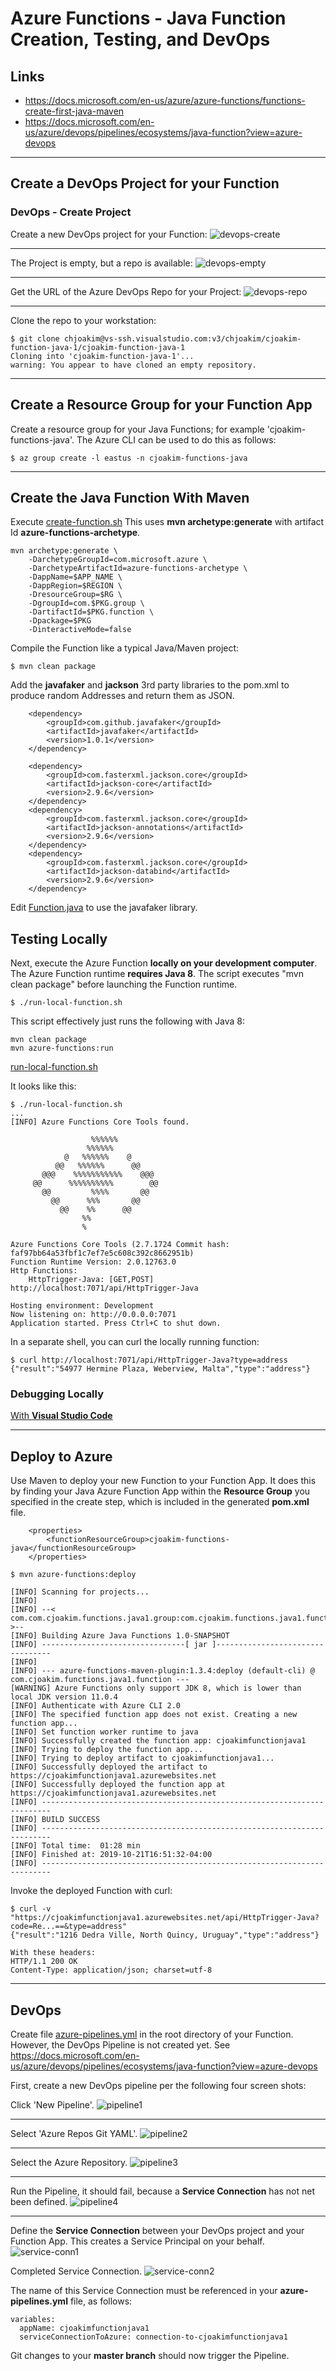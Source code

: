 # Azure Functions - Java Function Creation, Testing, and DevOps

## Links

- https://docs.microsoft.com/en-us/azure/azure-functions/functions-create-first-java-maven
- https://docs.microsoft.com/en-us/azure/devops/pipelines/ecosystems/java-function?view=azure-devops

---

## Create a DevOps Project for your Function

### DevOps - Create Project 

Create a new DevOps project for your Function:
![devops-create](img/devops-create-cjoakim-function-java-1.png)

---

The Project is empty, but a repo is available:
![devops-empty](img/devops-empty-cjoakim-function-java-1.png)

---

Get the URL of the Azure DevOps Repo for your Project:
![devops-repo](img/devops-repo-cjoakim-function-java-1.png)

---

Clone the repo to your workstation:
```
$ git clone chjoakim@vs-ssh.visualstudio.com:v3/chjoakim/cjoakim-function-java-1/cjoakim-function-java-1
Cloning into 'cjoakim-function-java-1'...
warning: You appear to have cloned an empty repository.
```

---

## Create a Resource Group for your Function App

Create a resource group for your Java Functions; for example 'cjoakim-functions-java'.
The Azure CLI can be used to do this as follows:
```
$ az group create -l eastus -n cjoakim-functions-java
```

---

## Create the Java Function With Maven

Execute [create-function.sh](cjoakim-function-java-1/create-function.sh)
This uses **mvn archetype:generate** with artifact Id **azure-functions-archetype**.

```
mvn archetype:generate \
    -DarchetypeGroupId=com.microsoft.azure \
    -DarchetypeArtifactId=azure-functions-archetype \
    -DappName=$APP_NAME \
    -DappRegion=$REGION \
    -DresourceGroup=$RG \
    -DgroupId=com.$PKG.group \
    -DartifactId=$PKG.function \
    -Dpackage=$PKG
    -DinteractiveMode=false
```

Compile the Function like a typical Java/Maven project:
```
$ mvn clean package
```

Add the **javafaker** and **jackson** 3rd party libraries to the pom.xml to produce
random Addresses and return them as JSON.
```
    <dependency>
        <groupId>com.github.javafaker</groupId>
        <artifactId>javafaker</artifactId>
        <version>1.0.1</version>
    </dependency>

    <dependency>
        <groupId>com.fasterxml.jackson.core</groupId>
        <artifactId>jackson-core</artifactId>
        <version>2.9.6</version>
    </dependency>
    <dependency>
        <groupId>com.fasterxml.jackson.core</groupId>
        <artifactId>jackson-annotations</artifactId>
        <version>2.9.6</version>
    </dependency>
    <dependency>
        <groupId>com.fasterxml.jackson.core</groupId>
        <artifactId>jackson-databind</artifactId>
        <version>2.9.6</version>
    </dependency>
```

Edit [Function.java](cjoakim-function-java-1/src/main/java/com/cjoakim/functions/java1/Function.java)
to use the javafaker library.

## Testing Locally

Next, execute the Azure Function **locally on your development computer**.
The Azure Function runtime **requires Java 8**.
The script executes "mvn clean package" before launching the Function runtime.
```
$ ./run-local-function.sh
```

This script effectively just runs the following with Java 8:
```
mvn clean package
mvn azure-functions:run
```

[run-local-function.sh](cjoakim-function-java-1/run-local-function.sh)

It looks like this:
```
$ ./run-local-function.sh
...
[INFO] Azure Functions Core Tools found.

                  %%%%%%
                 %%%%%%
            @   %%%%%%    @
          @@   %%%%%%      @@
       @@@    %%%%%%%%%%%    @@@
     @@      %%%%%%%%%%        @@
       @@         %%%%       @@
         @@      %%%       @@
           @@    %%      @@
                %%
                %

Azure Functions Core Tools (2.7.1724 Commit hash: faf97bb64a53fbf1c7ef7e5c608c392c8662951b)
Function Runtime Version: 2.0.12763.0
Http Functions:
	HttpTrigger-Java: [GET,POST] http://localhost:7071/api/HttpTrigger-Java

Hosting environment: Development
Now listening on: http://0.0.0.0:7071
Application started. Press Ctrl+C to shut down.
```

In a separate shell, you can curl the locally running function:
```
$ curl http://localhost:7071/api/HttpTrigger-Java?type=address
{"result":"54977 Hermine Plaza, Weberview, Malta","type":"address"}
```

### Debugging Locally

[With **Visual Studio Code**](https://microsoft.github.io/AzureTipsAndTricks/blog/tip51.html)

---

## Deploy to Azure 

Use Maven to deploy your new Function to your Function App.  It does this by finding 
your Java Azure Function App within the **Resource Group** you specified in the create
step, which is included in the generated **pom.xml** file.

```
    <properties>
        <functionResourceGroup>cjoakim-functions-java</functionResourceGroup>
    </properties>
```

```
$ mvn azure-functions:deploy

[INFO] Scanning for projects...
[INFO]
[INFO] --< com.com.cjoakim.functions.java1.group:com.cjoakim.functions.java1.function >--
[INFO] Building Azure Java Functions 1.0-SNAPSHOT
[INFO] --------------------------------[ jar ]---------------------------------
[INFO]
[INFO] --- azure-functions-maven-plugin:1.3.4:deploy (default-cli) @ com.cjoakim.functions.java1.function ---
[WARNING] Azure Functions only support JDK 8, which is lower than local JDK version 11.0.4
[INFO] Authenticate with Azure CLI 2.0
[INFO] The specified function app does not exist. Creating a new function app...
[INFO] Set function worker runtime to java
[INFO] Successfully created the function app: cjoakimfunctionjava1
[INFO] Trying to deploy the function app...
[INFO] Trying to deploy artifact to cjoakimfunctionjava1...
[INFO] Successfully deployed the artifact to https://cjoakimfunctionjava1.azurewebsites.net
[INFO] Successfully deployed the function app at https://cjoakimfunctionjava1.azurewebsites.net
[INFO] ------------------------------------------------------------------------
[INFO] BUILD SUCCESS
[INFO] ------------------------------------------------------------------------
[INFO] Total time:  01:28 min
[INFO] Finished at: 2019-10-21T16:51:32-04:00
[INFO] ------------------------------------------------------------------------
```

Invoke the deployed Function with curl:
```
$ curl -v "https://cjoakimfunctionjava1.azurewebsites.net/api/HttpTrigger-Java?code=Re...==&type=address"
{"result":"1216 Dedra Ville, North Quincy, Uruguay","type":"address"}

With these headers:
HTTP/1.1 200 OK
Content-Type: application/json; charset=utf-8
```

---

## DevOps

Create file [azure-pipelines.yml](cjoakim-function-java-1/azure-pipelines.yml) in the root
directory of your Function.  However, the DevOps Pipeline is not created yet.
See https://docs.microsoft.com/en-us/azure/devops/pipelines/ecosystems/java-function?view=azure-devops

First, create a new DevOps pipeline per the following four screen shots:

Click 'New Pipeline'.
![pipeline1](img/new-java-pipeline-1.png)

---

Select 'Azure Repos Git YAML'.
![pipeline2](img/new-java-pipeline-2.png)

---

Select the Azure Repository.
![pipeline3](img/new-java-pipeline-3.png)

---

Run the Pipeline, it should fail, because a **Service Connection** has not net been defined.
![pipeline4](img/new-java-pipeline-4.png)

---

Define the **Service Connection** between your DevOps project and your Function App.  This
creates a Service Principal on your behalf.
![service-conn1](img/pipeline-service-connection-1.png)

Completed Service Connection.
![service-conn2](img/pipeline-service-connection-2.png)

The name of this Service Connection must be referenced in your **azure-pipelines.yml**
file, as follows:
```
variables:
  appName: cjoakimfunctionjava1
  serviceConnectionToAzure: connection-to-cjoakimfunctionjava1
```

Git changes to your **master branch** should now trigger the Pipeline.
